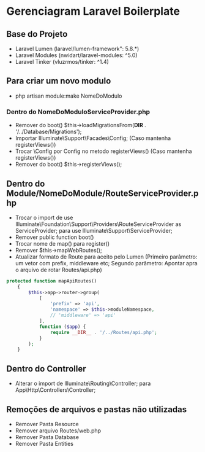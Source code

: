 # Gerenciagram Laravel Boilerplate
## Base do Projeto
* Laravel Lumen (laravel/lumen-framework": 5.8.*)
* Laravel Modules (nwidart/laravel-modules: ^5.0)
* Laravel Tinker (vluzrmos/tinker: ^1.4)

## Para criar um novo modulo
* php artisan module:make NomeDoModulo

### Dentro do NomeDoModuloServiceProvider.php
* Remover do boot() $this->loadMigrationsFrom(__DIR__ . '/../Database/Migrations');
* Importar Illuminate\Support\Facades\Config; (Caso mantenha registerViews())
* Trocar \Config por Config no metodo registerViews() (Caso mantenha registerViews())
* Remover do boot() $this->registerViews();

## Dentro do Module/NomeDoModule/RouteServiceProvider.php
* Trocar o import de use Illuminate\Foundation\Support\Providers\RouteServiceProvider as ServiceProvider; para use Illuminate\Support\ServiceProvider;
* Remover public function boot()
* Trocar nome de map() para register()
* Remover $this->mapWebRoutes();
* Atualizar formato de Route para aceito pelo Lumen (Primeiro parâmetro: um vetor com prefix, middleware etc; Segundo parâmetro: Apontar apra o arquivo de rotar Routes/api.php)

```php
protected function mapApiRoutes()
    {
        $this->app->router->group(
            [
                'prefix' => 'api',
                'namespace' => $this->moduleNamespace,
                // 'middleware' => 'api'
            ],
            function ($app) {
                require __DIR__ . '/../Routes/api.php';
            }
        );
    }
```

## Dentro do Controller
* Alterar o import de Illuminate\Routing\Controller; para App\Http\Controllers\Controller;

## Remoções de arquivos e pastas não utilizadas
* Remover Pasta Resource
* Remover arquivo Routes/web.php
* Remover Pasta Database
* Remover Pasta Entities
